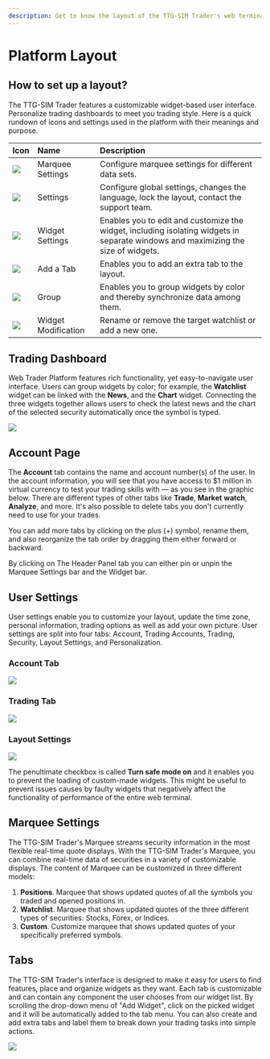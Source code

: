 ```yaml
---
description: Get to know the layout of the TTG-SIM Trader's web terminal
---
```


# Platform Layout

## How to set up a layout?

The TTG-SIM Trader features a customizable widget-based user interface. Personalize trading dashboards to meet you trading style. Here is a quick rundown of icons and settings used in the platform with their meanings and purpose.

| Icon | Name | Description |
| :--- | :--- | :--- |
| ![](../../.gitbook/assets/screenshot-2020-03-19-at-16.12.34.png) | Marquee Settings | Configure marquee settings for different data sets. |
| ![](../../.gitbook/assets/screenshot-2020-03-19-at-16.16.37.png) | Settings | Configure global settings, changes the language, lock the layout, contact the support team. |
| ![](../../.gitbook/assets/screenshot-2020-03-19-at-16.20.33.png) | Widget Settings | Enables you to edit and customize the widget, including isolating widgets in separate windows and maximizing the size of widgets. |
| ![](../../.gitbook/assets/screenshot-2020-03-19-at-16.24.10.png) | Add a Tab | Enables you to add an extra tab to the layout. |
| ![](../../.gitbook/assets/screenshot-2020-03-19-at-16.37.31.png) | Group | Enables you to group widgets by color and thereby synchronize data among them. |
| ![](../../.gitbook/assets/screenshot-2020-03-19-at-16.38.55.png) | Widget Modification | Rename or remove the target watchlist or add a new one. |

## Trading Dashboard

Web Trader Platform features rich functionality, yet easy-to-navigate user interface. Users can group widgets by color; for example, the **Watchlist** widget can be linked with the **News**, and the **Chart** widget. Connecting the three widgets together allows users to check the latest news and the chart of the selected security automatically once the symbol is typed.

![](../../.gitbook/assets/screenshot-2020-03-19-at-16.42.42.png)

## Account Page

The **Account** tab contains the name and account number\(s\) of the user. In the account information, you will see that you have access to $1 million in virtual currency to test your trading skills with — as you see in the graphic below. There are different types of other tabs like **Trade**, **Market** **watch**, **Analyze**, and more. It's also possible to delete tabs you don't currently need to use for your trades.

You can add more tabs by clicking on the plus \(+\) symbol, rename them, and also reorganize the tab order by dragging them either forward or backward.

By clicking on The Header Panel tab you can either pin or unpin the Marquee Settings bar and the Widget bar.

## User Settings

User settings enable you to customize your layout, update the time zone, personal information, trading options as well as add your own picture. User settings are split into four tabs: Account, Trading Accounts, Trading, Security, Layout Settings, and Personalization.

### Account Tab

![](../../.gitbook/assets/accountsettings.png)

### Trading Tab

![](../../.gitbook/assets/trading-account-tab.png)

### Layout Settings

![](../../.gitbook/assets/layout-settings.png)

The penultimate checkbox is called **Turn safe mode on** and it enables you to prevent the loading of custom-made widgets. This might be useful to prevent issues causes by faulty widgets that negatively affect the functionality of performance of the entire web terminal.

## Marquee Settings

The TTG-SIM Trader's Marquee streams security information in the most flexible real-time quote displays. With the TTG-SIM Trader's Marquee, you can combine real-time data of securities in a variety of customizable displays. The content of Marquee can be customized in three different models:

1. **Positions**. Marquee that shows updated quotes of all the symbols you traded and opened positions in.
2. **Watchlist**. Marquee that shows updated quotes of the three different types of securities: Stocks, Forex, or Indices.
3. **Custom**. Customize marquee that shows updated quotes of your specifically preferred symbols.

## Tabs

The TTG-SIM Trader's interface is designed to make it easy for users to find features, place and organize widgets as they want. Each tab is customizable and can contain any component the user chooses from our widget list. By scrolling the drop-down menu of "Add Widget", click on the picked widget and it will be automatically added to the tab menu. You can also create and add extra tabs and label them to break down your trading tasks into simple actions.

![](../../.gitbook/assets/screenshot-2020-03-20-at-19.00.59.png)

